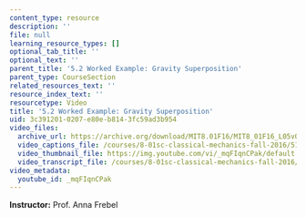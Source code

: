 ```yaml
---
content_type: resource
description: ''
file: null
learning_resource_types: []
optional_tab_title: ''
optional_text: ''
parent_title: '5.2 Worked Example: Gravity Superposition'
parent_type: CourseSection
related_resources_text: ''
resource_index_text: ''
resourcetype: Video
title: '5.2 Worked Example: Gravity Superposition'
uid: 3c391201-0207-e80e-b814-3fc59ad3b954
video_files:
  archive_url: https://archive.org/download/MIT8.01F16/MIT8_01F16_L05v02_360p.mp4
  video_captions_file: /courses/8-01sc-classical-mechanics-fall-2016/51980640ee6f5cd197697089d287a247_mqFIqnCPak.vtt
  video_thumbnail_file: https://img.youtube.com/vi/_mqFIqnCPak/default.jpg
  video_transcript_file: /courses/8-01sc-classical-mechanics-fall-2016/7a5e770f5a1bacac1aa347b0a308f392_mqFIqnCPak.pdf
video_metadata:
  youtube_id: _mqFIqnCPak
---
```


**Instructor:** Prof. Anna Frebel